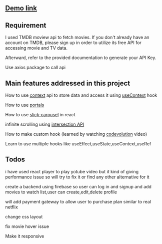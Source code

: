<h2><a href="https://net-flix-clo-ne.netlify.app/">Demo link</a></h2>

<h2>Requirement</h2>
<p>I used TMDB moview api to fetch movies. If you don't already have an account on TMDB, please sign up in order to utilize its free API for accessing movie and TV data.</p>
<p>Afterward, refer to the provided documentation to generate your API Key.</p>
<p>Use axios package to call api</p>

<h2>Main features addressed in this project</h2>
<p>How to use <a href="https://react.dev/reference/react/createContext" target="_blank">context</a> api to store data and access it using <a href="https://react.dev/reference/react/useContext#usecontext" target="_blank">useContext</a> hook</p>
<p>How to use <a href="https://react.dev/reference/react-dom/createPortal">portals</a></p>
<p>How to use <a href="https://react-slick.neostack.com/docs/get-started/">slick-carousel</a> in react</p>
<p>infinite scrolling using <a href="https://developer.mozilla.org/en-US/docs/Web/API/Intersection_Observer_API">intersection API</a></p>
<p>How to make custom hook (learned by watching  <a href="https://www.youtube.com/watch?v=l-s9MgoMwTI&list=PLC3y8-rFHvwisvxhZ135pogtX7_Oe3Q3A&index=30">codevolution</a> video)</p>
<p>Learn to use multiple hooks like useEffect,useState,useContext,useRef</p>

<h2>Todos</h1>
<p>i have used react player to play yotube video but it kind of giving performance issue so will try to fix it or find any other alternative for it</p>
<p>create a backend using firebase so user can log in and signup and add movies to watch list,user can create,edit,delete profile</p>
<p>will add payment gateway to allow user to purchase plan similar to real netflix</p>
<p>change css layout</p>
<p>fix movie hover issue</p>
<p>Make it responsive</p>
